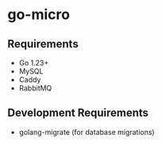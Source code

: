 # go-micro

## Requirements

- Go 1.23+
- MySQL
- Caddy
- RabbitMQ

## Development Requirements

- golang-migrate (for database migrations)
